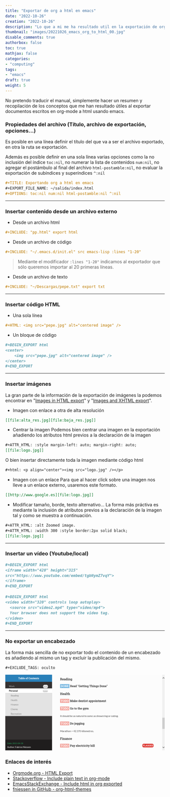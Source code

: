 ```yaml
---
title: "Exportar de org a html en emacs"
date: "2022-10-26"
creation: "2022-10-26"
description: "Lo que a mi me ha resultado util en la exportación de org a html usando emacs"
thumbnail: "images/20221026_emacs_org_to_html_00.jpg"
disable_comments: true
authorbox: false
toc: true
mathjax: false
categories:
- "computing"
tags:
- "emacs"
draft: true
weight: 5
---
```

No pretendo traducir el manual, simplemente hacer un resumen y recopilación de los conceptos que me han resultado útiles al exportar documentos escritos en org-mode a html usando emacs.
<!--more-->
### Propiedades del archivo (Título, archivo de exportación, opciones...)
Es posible en una línea definir el título del que va a ser el archivo exportado, en otra la ruta se exportación.

Además es posible definir en una sola línea varias opciones como la no inclusión del índice `toc:nil`, no numerar la lista de contenidos `num:nil`, no agregar el postámbulo al final del archivo `html-postamble:nil`, no evaluar la exportación de subíndices y superíndices `^:nil`

```org
#+TITLE: Exportando org a html en emacs
#+EXPORT_FILE_NAME: ~/salida/index.html
#+OPTIONS: toc:nil num:nil html-postamble:nil ^:nil
```
-----
### Insertar contenido desde un archivo externo
- Desde un archivo html
```org
#+INCLUDE: "pp.html" export html
```
- Desde un archivo de código
```org
#+INCLUDE: "~/.emacs.d/init.el" src emacs-lisp :lines "1-20"
```
> Mediante el modificador `:lines "1-20"` indicamos al exportador que sólo queremos importar al 20 primeras líneas.

- Desde un archivo de texto
```org
#+INCLUDE: "~/Descargas/pepe.txt" export txt
```
-----
### Insertar código HTML
- Una sola línea
```org
#+HTML: <img src="pepe.jpg" alt="centered image" />
```
- Un bloque de código
```org
#+BEGIN_EXPORT html
<center>
    <img src="pepe.jpg" alt="centered image" />
</center>
#+END_EXPORT
```
-----
### Insertar imágenes
La gran parte de la información de la exportación de imágenes la podemos encontrar en "[Images in HTML export]" y "[Images and XHTML export]".
- Imagen con enlace a otra de alta resolución
```org
[[file:alta_res.jpg][file:baja_res.jpg]]
```
- Centrar la imagen
Podemos bien centrar una imagen en la exportación añadiendo los atributos html previos a la declaración de la imagen
```org
#+ATTR_HTML: :style margin-left: auto; margin-right: auto;
[[file:logo.jpg]]
```
O bien insertar directamente toda la imagen mediante código html
```org
#+html: <p align="center"><img src="logo.jpg" /></p>
```
- Imagen con un enlace
Para que al hacer click sobre una imagen nos lleve a un enlace externo, usaremos este formato.
```org
[[http://www.google.es][file:logo.jpg]]
```
- Modificar tamaño, borde, texto alternativo...
La forma más práctiva es mediante la inclusión de atributos previos a la declaración de la imagen tal y como se muestra a continuación.
```org
#+ATTR_HTML: :alt Zoomed image.
#+ATTR_HTML: :width 300 :style border:2px solid black;
[[file:logo.jpg]]
```
-----
### Insertar un vídeo (Youtube/local)

```org
#+BEGIN_EXPORT html
<iframe width="420" height="315"
src="https://www.youtube.com/embed/tgbNymZ7vqY">
</iframe>
#+END_EXPORT

#+BEGIN_EXPORT html
<video width="320" controls loop autoplay>
  <source src="video2.mp4" type="video/mp4">
  Your browser does not support the video tag.
</video>
#+END_EXPORT
```
-----
### No exportar un encabezado
La forma más sencilla de no exportar todo el contenido de un encabezado es añadiendo al mismo un tag y excluir la publicación del mismo.

```org
#+EXCLUDE_TAGS: oculto
```

![image-01]

### Enlaces de interés
- [Orgmode.org - HTML Export](https://orgmode.org/manual/HTML-Export.html)
- [Stackoverflow - Include plain text in org-mode](https://stackoverflow.com/questions/9267144/how-to-include-plain-text-file-in-emacs-org-mode)
- [EmacsStackExchange - Include html in org exported](https://emacs.stackexchange.com/questions/10085/org-export-how-to-include-a-pregenerated-html-file-when-exporting-org-to-html)
- [fniessen in GitHub - org-html-themes](https://github.com/fniessen/org-html-themes)


[Images in HTML export]: https://orgmode.org/manual/Images-in-HTML-export.html#Images-in-HTML-export
[Images and XHTML export]: https://orgmode.org/worg/org-tutorials/images-and-xhtml-export.html

[image-01]: /images/20221026_emacs_org_to_html_01.jpg



